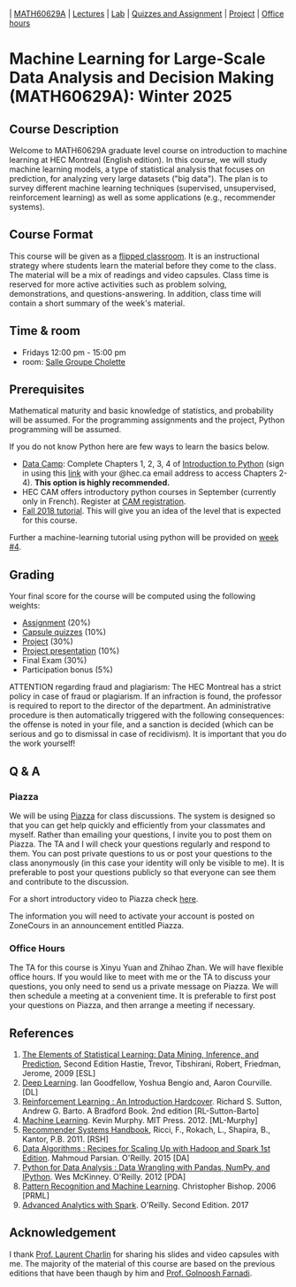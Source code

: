| [MATH60629A](main.md) | [Lectures](lectures.md) | [Lab](lab.md) | [Quizzes and Assignment](homework.md) | [Project](project.md) | [Office hours](office_hr.md)
# Machine Learning for Large-Scale Data Analysis and Decision Making (MATH60629A): Winter 2025

## Course Description
Welcome to MATH60629A graduate level course on introduction to machine learning at HEC Montreal (English edition). <!-- This is the English edition of the course, for the French edition, please check [here](http://www.cs.toronto.edu/~lcharlin/courses/60629/index_fr.html)..-->
In this course, we will study machine learning models, a type of statistical analysis that focuses on prediction, for analyzing very large datasets ("big data").
The plan is to survey different machine learning techniques (supervised, unsupervised, reinforcement learning) as well as some applications (e.g., recommender systems).


## Course Format
This course will be given as a [flipped classroom](https://en.wikipedia.org/wiki/Flipped_classroom). It is an instructional strategy where students learn the material before they come to the class. The material will be a mix of readings and video capsules. Class time is reserved for more active activities such as problem solving, demonstrations, and questions-answering. In addition, class time will contain a short summary of the week's material.

## Time & room
- Fridays 12:00 pm - 15:00 pm
- room: [Salle Groupe Cholette](https://www.hec.ca/campus/edifices/cote_sainte_catherine/1er_etage/salles_cours/cholette.html)

<!--## Feedback-->
<!-- Please use this [form](https://forms.gle/VVNQogf2fBi9tKq38) to provide feedback about the course.-->

## Prerequisites
Mathematical maturity and basic knowledge of statistics, and probability will be assumed. 
For the programming assignments and the project, Python programming will be assumed. 
<!-- Please fill in the following survey. Survey-[Student Introduction suvery](https://forms.gle/jnwjMkkSXYiZShqE9), due **January 15, 2024**.-->

If you do not know Python here are few ways to learn the basics below. 

- [Data Camp](https://www.datacamp.com/onboarding/create_account?track_id=17): Complete Chapters 1, 2, 3, 4 of [Introduction to Python](https://app.datacamp.com/learn/courses/intro-to-python-for-data-science) (sign in using this [link](https://www.datacamp.com/groups/shared_links/b075891d0bece0a03bb8744db45970cea56d601363aaf141e80cc8a5654f0c6e) with your @hec.ca email address to access Chapters 2-4). **This option is highly recommended.**
- HEC CAM offers introductory python courses in September (currently only in French). Register at [CAM registration](https://inscription.hec.ca/cams/).
- [Fall 2018 tutorial](http://www.cs.toronto.edu/~lcharlin/courses/60629/tutorial_f18.html). This will give you an idea of the level that is expected for this course.  

Further a machine-learning tutorial using python will be provided on [week #4](lectures.md).

## Grading
Your final score for the course will be computed using the following weights:

- [Assignment](homework.md) (20%)
- [Capsule quizzes](homework.md)  (10%)
- [Project](project.md) (30%)
- [Project presentation](project.md) (10%)
- Final Exam (30%)
- Participation bonus (5%)

ATTENTION regarding fraud and plagiarism: The HEC Montreal has a strict policy in case of fraud or plagiarism. If an infraction is found, the professor is required to report to the director of the department. An administrative procedure is then automatically triggered with the following consequences: the offense is noted in your file, and a sanction is decided (which can be serious and go to dismissal in case of recidivism). It is important that you do the work yourself!

## Q & A 
### Piazza
We will be using [Piazza](https://piazza.com/) for class discussions. The system is designed so that you can get help quickly and efficiently from your classmates and myself. Rather than emailing your questions, I invite you to post them on Piazza. The TA and I will check your questions regularly and respond to them. You can post private questions to us or post your questions to the class anonymously (in this case your identity will only be visible to me). It is preferable to post your questions publicly so that everyone can see them and contribute to the discussion. 

For a short introductory video to Piazza check [here](https://www.youtube.com/watch?v=tqGummy1Be4&list=PLEOX0FOixqJ4gJEWOelsBJBQ1mD05ZUKC).

The information you will need to activate your account is posted on ZoneCours in an announcement entitled Piazza.  

### Office Hours 
The TA for this course is Xinyu Yuan and Zhihao Zhan. We will have flexible office hours. If you would like to meet with me or the TA to discuss your questions, you only need to send us a private message on Piazza. We will then schedule a meeting at a convenient time. It is preferable to first post your questions on Piazza, and then arrange a meeting if necessary. 



## References
1. [The Elements of Statistical Learning: Data Mining, Inference, and Prediction](https://hastie.su.domains/ElemStatLearn/), Second Edition Hastie, Trevor, Tibshirani, Robert, Friedman, Jerome, 2009 [ESL]
2. [Deep Learning](http://deeplearningbook.org/). Ian Goodfellow, Yoshua Bengio and, Aaron Courville. [DL]
3. [Reinforcement Learning : An Introduction Hardcover](http://incompleteideas.net/book/the-book-2nd.html). Richard S. Sutton, Andrew G. Barto. A Bradford Book. 2nd edition [RL-Sutton-Barto]
4. [Machine Learning](https://probml.github.io/pml-book/book0.html). Kevin Murphy. MIT Press. 2012. [ML-Murphy]
5. [Recommender Systems Handbook](), Ricci, F., Rokach, L., Shapira, B., Kantor, P.B. 2011. [RSH]
6. [Data Algorithms : Recipes for Scaling Up with Hadoop and Spark 1st Edition](https://www.springer.com/gp/book/9780387858203). Mahmoud Parsian. O'Reilly. 2015 [DA]
7. [Python for Data Analysis : Data Wrangling with Pandas, NumPy, and IPython](https://bedford-computing.co.uk/learning/wp-content/uploads/2015/10/Python-for-Data-Analysis.pdf). Wes McKinney. O'Reilly. 2012 [PDA]
8. [Pattern Recognition and Machine Learning](http://users.isr.ist.utl.pt/~wurmd/Livros/school/Bishop%20-%20Pattern%20Recognition%20And%20Machine%20Learning%20-%20Springer%20%202006.pdf). Christopher Bishop. 2006 [PRML]
9. [Advanced Analytics with Spark](https://www.oreilly.com/library/view/advanced-analytics-with/9781491972946/). O'Reilly. Second Edition. 2017

## Acknowledgement
I thank [Prof. Laurent Charlin](http://www.cs.toronto.edu/~lcharlin/courses/80-629/) for sharing his slides and video capsules with me. The majority of the material of this course are based on the previous editions that have been thaugh by him and [Prof. Golnoosh Farnadi](https://gfarnadi.github.io/).
